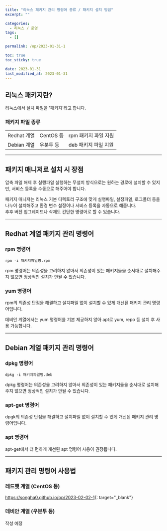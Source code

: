 ```yaml
---
title: "리눅스 패키지 관리 명령어 종류 / 패키지 설치 방법"
excerpt: ""

categories:
  - 리눅스 / 운영
tags:
  - []

permalink: /op/2023-01-31-1

toc: true
toc_sticky: true

date: 2023-01-31
last_modified_at: 2023-01-31
---
```


## 리눅스 패키지란?

리눅스에서 설치 파일을 '패키지'라고 합니다.

### 패키지 파일 종류
<table>
  <tbody>
    <tr>
      <td>Redhat 계열</td>
      <td>CentOS 등</td>
      <td>rpm 패키지 파일 지원</td>
    </tr>
    <tr>
      <td>Debian 계열</td>
      <td>우분투 등</td>
      <td>deb 패키지 파일 지원</td>
    </tr>
  </tbody>
</table>

---

## 패키지 매니저로 설치 시 장점

압축 파일 해제 후 실행파일 실행하는 무설치 방식으로는 원하는 경로에 설치할 수 있지만, 서비스 등록을 수동으로 해주어야 합니다.

패키지 매니저는 리눅스 기본 디렉토리 구조에 맞게 실행파일, 설정파일, 로그폴더 등을 나누어 설치해주고 환경 변수 설정이나 서비스 등록을 자동으로 해줍니다.  
추후 버전 업그레이드나 삭제도 간단한 명령어로 할 수 있습니다.

---

## Redhat 계열 패키지 관리 명령어

### rpm 명령어
```
rpm -i 패키지파일명.rpm
```
rpm 명령어는 의존성을 고려하지 않아서 의존성이 있는 패키지들을 순서대로 설치해주지 않으면 정상적인 설치가 안될 수 있습니다.

### yum 명령어
rpm의 의존성 단점을 해결하고 설치파일 없이 설치할 수 있게 개선된 패키지 관리 명령어입니다.

데비안 계열에서는 yum 명령어를 기본 제공하지 않아 apt로 yum, repo 등 설치 후 사용 가능합니다.

---

## Debian 계열 패키지 관리 명령어

### dpkg 명령어
```
dpkg -i 패키지파일명.deb
```
dpkg 명령어는 의존성을 고려하지 않아서 의존성이 있는 패키지들을 순서대로 설치해주지 않으면 정상적인 설치가 안될 수 있습니다.

### apt-get 명령어
dpgk의 의존성 단점을 해결하고 설치파일 없이 설치할 수 있게 개선된 패키지 관리 명령어입니다.

### apt 명령어
apt-get에서 더 편하게 개선된 apt 명령어 사용이 권장됩니다.

---

## 패키지 관리 명령어 사용법

### 레드햇 계열 (CentOS 등)
<https://songha0.github.io/op/2023-02-02-1>{: target="_blank"}

### 데비안 계열 (우분투 등)
작성 예정